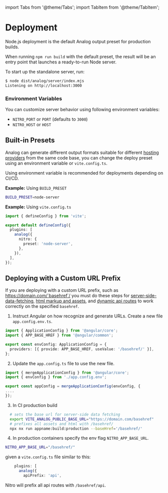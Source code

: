 import Tabs from '@theme/Tabs';
import TabItem from '@theme/TabItem';

# Deployment

Node.js deployment is the default Analog output preset for production builds.

When running `npm run build` with the default preset, the result will be an entry point that launches a ready-to-run Node server.

To start up the standalone server, run:

```bash
$ node dist/analog/server/index.mjs
Listening on http://localhost:3000
```

### Environment Variables

You can customize server behavior using following environment variables:

- `NITRO_PORT` or `PORT` (defaults to `3000`)
- `NITRO_HOST` or `HOST`

## Built-in Presets

Analog can generate different output formats suitable for different [hosting providers](/docs/features/deployment/providers) from the same code base, you can change the deploy preset using an environment variable or `vite.config.ts`.

Using environment variable is recommended for deployments depending on CI/CD.

**Example:** Using `BUILD_PRESET`

```bash
BUILD_PRESET=node-server
```

**Example:** Using `vite.config.ts`

```ts
import { defineConfig } from 'vite';

export default defineConfig({
  plugins: [
    analog({
      nitro: {
        preset: 'node-server',
      },
    }),
  ],
});
```

## Deploying with a Custom URL Prefix

If you are deploying with a custom URL prefix, such as https://domain.com/`basehref`/ you must do these steps for [server-side-data-fetching](https://analogjs.org/docs/features/data-fetching/server-side-data-fetching), [html markup and assets](https://angular.io/api/common/APP_BASE_HREF), and [dynamic api routes](https://analogjs.org/docs/features/api/overview) to work correctly on the specified `basehref`.

1. Instruct Angular on how recognize and generate URLs. Create a new file `app.config.env.ts`.

```ts
import { ApplicationConfig } from '@angular/core';
import { APP_BASE_HREF } from '@angular/common';

export const envConfig: ApplicationConfig = {
  providers: [{ provide: APP_BASE_HREF, useValue: '/basehref/' }],
};
```

2. Update the `app.config.ts` file to use the new file.

```ts
import { mergeApplicationConfig } from '@angular/core';
import { envConfig } from './app.config.env';

export const appConfig = mergeApplicationConfig(envConfig, {
....
});
```

3. In CI production build

```bash
  # sets the base url for server-side data fetching
  export VITE_ANALOG_PUBLIC_BASE_URL="https://domain.com/basehref"
  # prefixes all assets and html with /basehref/
  npx nx run appname:build:production --baseHref='/basehref/'
```

4. In production containers specify the env flag `NITRO_APP_BASE_URL`.

```bash
NITRO_APP_BASE_URL="/basehref/"
```

given a `vite.config.ts` file similar to this:

```ts
    plugins: [
      analog({
        apiPrefix: 'api',
```

Nitro will prefix all api routes with `/basehref/api`.

